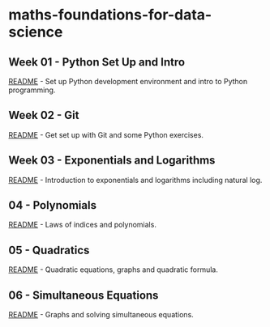 # maths-foundations-for-data-science

## Week 01 - Python Set Up and Intro

[README](https://github.com/richardangell/foundations-for-data-science/blob/main/01_Python-Set-Up-and-Intro/README.md) - Set up Python development environment and intro to Python programming.

## Week 02 - Git

[README](https://github.com/richardangell/foundations-for-data-science/blob/main/02_Git/README.md) - Get set up with Git and some Python exercises.

## Week 03 - Exponentials and Logarithms

[README](https://github.com/richardangell/foundations-for-data-science/blob/main/03_Exponentials-and-Logarithms/README.md) - Introduction to exponentials and logarithms including natural log.

## 04 - Polynomials

[README](https://github.com/richardangell/foundations-for-data-science/blob/main/04_Polynomials/README.md) - Laws of indices and polynomials.

## 05 - Quadratics

[README](https://github.com/richardangell/foundations-for-data-science/blob/main/05_Quadratics/README.md) - Quadratic equations, graphs and quadratic formula.

## 06 - Simultaneous Equations

[README](https://github.com/richardangell/foundations-for-data-science/blob/main/06_Simulataneous-Equsations/README.md) - Graphs and solving simultaneous equations.
